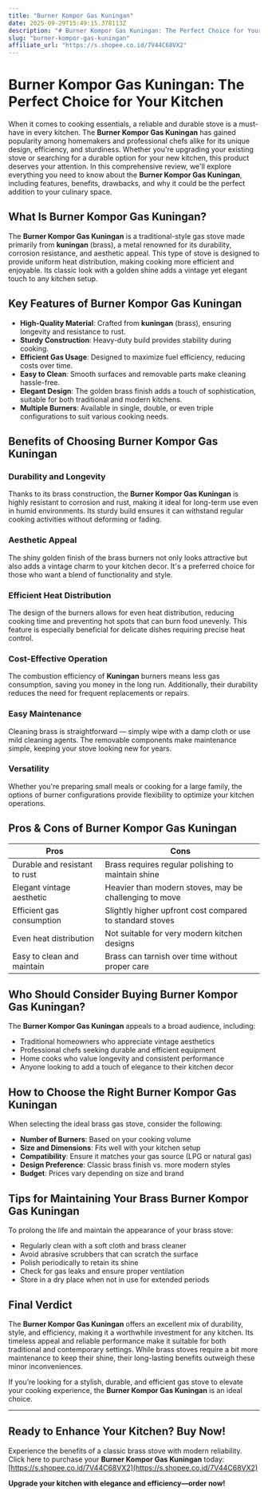 ```yaml
---
title: "Burner Kompor Gas Kuningan"
date: 2025-09-29T15:49:15.378113Z
description: "# Burner Kompor Gas Kuningan: The Perfect Choice for Your Kitchen..."
slug: "burner-kompor-gas-kuningan"
affiliate_url: "https://s.shopee.co.id/7V44C68VX2"
---
```

# Burner Kompor Gas Kuningan: The Perfect Choice for Your Kitchen

When it comes to cooking essentials, a reliable and durable stove is a must-have in every kitchen. The **Burner Kompor Gas Kuningan** has gained popularity among homemakers and professional chefs alike for its unique design, efficiency, and sturdiness. Whether you're upgrading your existing stove or searching for a durable option for your new kitchen, this product deserves your attention. In this comprehensive review, we'll explore everything you need to know about the **Burner Kompor Gas Kuningan**, including features, benefits, drawbacks, and why it could be the perfect addition to your culinary space.

## What Is Burner Kompor Gas Kuningan?

The **Burner Kompor Gas Kuningan** is a traditional-style gas stove made primarily from **kuningan** (brass), a metal renowned for its durability, corrosion resistance, and aesthetic appeal. This type of stove is designed to provide uniform heat distribution, making cooking more efficient and enjoyable. Its classic look with a golden shine adds a vintage yet elegant touch to any kitchen setup.

## Key Features of Burner Kompor Gas Kuningan

- **High-Quality Material**: Crafted from **kuningan** (brass), ensuring longevity and resistance to rust.
- **Sturdy Construction**: Heavy-duty build provides stability during cooking.
- **Efficient Gas Usage**: Designed to maximize fuel efficiency, reducing costs over time.
- **Easy to Clean**: Smooth surfaces and removable parts make cleaning hassle-free.
- **Elegant Design**: The golden brass finish adds a touch of sophistication, suitable for both traditional and modern kitchens.
- **Multiple Burners**: Available in single, double, or even triple configurations to suit various cooking needs.

## Benefits of Choosing Burner Kompor Gas Kuningan

### Durability and Longevity

Thanks to its brass construction, the **Burner Kompor Gas Kuningan** is highly resistant to corrosion and rust, making it ideal for long-term use even in humid environments. Its sturdy build ensures it can withstand regular cooking activities without deforming or fading.

### Aesthetic Appeal

The shiny golden finish of the brass burners not only looks attractive but also adds a vintage charm to your kitchen decor. It's a preferred choice for those who want a blend of functionality and style.

### Efficient Heat Distribution

The design of the burners allows for even heat distribution, reducing cooking time and preventing hot spots that can burn food unevenly. This feature is especially beneficial for delicate dishes requiring precise heat control.

### Cost-Effective Operation

The combustion efficiency of **Kuningan** burners means less gas consumption, saving you money in the long run. Additionally, their durability reduces the need for frequent replacements or repairs.

### Easy Maintenance

Cleaning brass is straightforward — simply wipe with a damp cloth or use mild cleaning agents. The removable components make maintenance simple, keeping your stove looking new for years.

### Versatility

Whether you're preparing small meals or cooking for a large family, the options of burner configurations provide flexibility to optimize your kitchen operations.

## Pros & Cons of Burner Kompor Gas Kuningan

| **Pros** | **Cons** |
|-------------------------------------------|----------------------------------------------|
| Durable and resistant to rust            | Brass requires regular polishing to maintain shine |
| Elegant vintage aesthetic                | Heavier than modern stoves, may be challenging to move |
| Efficient gas consumption                | Slightly higher upfront cost compared to standard stoves |
| Even heat distribution                   | Not suitable for very modern kitchen designs |
| Easy to clean and maintain               | Brass can tarnish over time without proper care |

## Who Should Consider Buying Burner Kompor Gas Kuningan?

The **Burner Kompor Gas Kuningan** appeals to a broad audience, including:

- Traditional homeowners who appreciate vintage aesthetics
- Professional chefs seeking durable and efficient equipment
- Home cooks who value longevity and consistent performance
- Anyone looking to add a touch of elegance to their kitchen decor

## How to Choose the Right Burner Kompor Gas Kuningan

When selecting the ideal brass gas stove, consider the following:

- **Number of Burners**: Based on your cooking volume
- **Size and Dimensions**: Fits well with your kitchen setup
- **Compatibility**: Ensure it matches your gas source (LPG or natural gas)
- **Design Preference**: Classic brass finish vs. more modern styles
- **Budget**: Prices vary depending on size and brand

## Tips for Maintaining Your Brass Burner Kompor Gas Kuningan

To prolong the life and maintain the appearance of your brass stove:

- Regularly clean with a soft cloth and brass cleaner
- Avoid abrasive scrubbers that can scratch the surface
- Polish periodically to retain its shine
- Check for gas leaks and ensure proper ventilation
- Store in a dry place when not in use for extended periods

## Final Verdict

The **Burner Kompor Gas Kuningan** offers an excellent mix of durability, style, and efficiency, making it a worthwhile investment for any kitchen. Its timeless appeal and reliable performance make it suitable for both traditional and contemporary settings. While brass stoves require a bit more maintenance to keep their shine, their long-lasting benefits outweigh these minor inconveniences.

If you’re looking for a stylish, durable, and efficient gas stove to elevate your cooking experience, the **Burner Kompor Gas Kuningan** is an ideal choice.

---

## Ready to Enhance Your Kitchen? Buy Now!

Experience the benefits of a classic brass stove with modern reliability. Click here to purchase your **Burner Kompor Gas Kuningan** today: [https://s.shopee.co.id/7V44C68VX2](https://s.shopee.co.id/7V44C68VX2)

**Upgrade your kitchen with elegance and efficiency—order now!**
